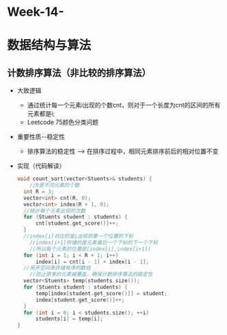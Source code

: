 # Week-14-

# 数据结构与算法

## 计数排序算法（非比较的排序算法）

* 大致逻辑

  * 通过统计每一个元素i出现的个数cnt，则对于一个长度为cnt的区间的所有元素都是i;
  * Leetcode 75颜色分类问题

* 重要性质--稳定性

  * 排序算法的稳定性 --> 在排序过程中，相同元素排序前后的相对位置不变

* 实现（代码解读）

  ```c++
  void count_sort(vector<Stuents>& students) {
      //R是不同元素的个数
  	int R = 3;
  	vector<int> cnt(R, 0);
  	vector<int> index(R + 1, 0);
  	//统计每个元素出现的次数
  	for (Stuents student : students) {
  		cnt[student.get_score()]++;
  	}
  	//index[i]对应的是i出现的第一个位置的下标
      //index[i+1]存储的是元素最后一个下标的下一个下标
      //所以每个元素的位置是[index[i],index[i+1])
  	for (int i = 1; i < R + 1; i++)
  		index[i] = cnt[i - 1] + index[i - 1];
  	//另开空间来存储有序的数组
      //防止原来的元素被覆盖，确保计数排序算法的稳定性
  	vector<Stuents> temp(students.size());
  	for (Stuents student : students) {
  		temp[index[student.get_score()]] = student;
  		index[student.get_score()]++;
  	}
  	for (int i = 0; i < students.size(); ++i)
  		students[i] = temp[i];
  }
  ```

  
